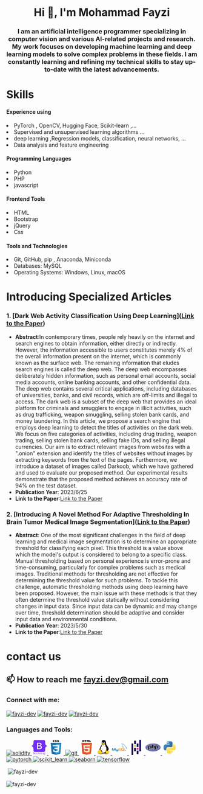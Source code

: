 <!--<img src="" alt="fayzi-dev" width="900" height="250" /> -->
<h1 align="center">Hi 👋, I'm Mohammad Fayzi</h1>
<h3 align="center">
I am an artificial intelligence programmer specializing in computer vision and various AI-related projects and research. My work focuses on developing machine learning and deep learning models to solve complex problems in these fields. I am constantly learning and refining my technical skills to stay up-to-date with the latest advancements.</h3>

<!--<img align="right" alt="Fayzi-dev" width="400" src="https://github.com/fayzi-dev/fayzi-dev/blob/main/1697089776871.gif" />

 <p align="left"> <img src="https://komarev.com/ghpvc/?username=fayzi-dev&label=Profile%20views&color=0e75b6&style=flat" alt="fayzi-dev" /> </p> -->

# **Skills**

#### **Experience using**
<li>PyTorch , OpenCV, Hugging Face, Scikit-learn ,...</li>
<li>Supervised and unsupervised learning algorithms ...</li>
<li> deep learning ,Regression models, classification, neural networks, ... </li>
<li>Data analysis and feature engineering</li>

#### **Programming Languages**
<li>Python</li>
<li>PHP</li> 
<li>javascript</li>


#### **Frontend Tools**
<li>HTML</li>
<li>Bootstrap</li>
<li>jQuery</li>
<li>Css</li>

#### **Tools and Technologies**
<li>Git, GitHub, pip , Anaconda, Miniconda</li>
<li>Databases: MySQL</li>
<li>Operating Systems: Windows, Linux, macOS</li>


# Introducing Specialized Articles

### 1. [Dark Web Activity Classification Using Deep Learning](<a href="https://arxiv.org/abs/2306.07980" target="blank">Link to the Paper</a>)
   - **Abstract**:In contemporary times, people rely heavily on the internet and search engines to obtain information, either directly or indirectly. However, the information accessible to users constitutes merely 4% of the overall information present on the internet, which is commonly known as the surface web. The remaining information that eludes search engines is called the deep web. The deep web encompasses deliberately hidden information, such as personal email accounts, social media accounts, online banking accounts, and other confidential data. The deep web contains several critical applications, including databases of universities, banks, and civil records, which are off-limits and illegal to access. The dark web is a subset of the deep web that provides an ideal platform for criminals and smugglers to engage in illicit activities, such as drug trafficking, weapon smuggling, selling stolen bank cards, and money laundering. In this article, we propose a search engine that employs deep learning to detect the titles of activities on the dark web. We focus on five categories of activities, including drug trading, weapon trading, selling stolen bank cards, selling fake IDs, and selling illegal currencies. Our aim is to extract relevant images from websites with a ".onion" extension and identify the titles of websites without images by extracting keywords from the text of the pages. Furthermore, we introduce a dataset of images called Darkoob, which we have gathered and used to evaluate our proposed method. Our experimental results demonstrate that the proposed method achieves an accuracy rate of 94% on the test dataset.
   - **Publication Year**: 2023/6/25
   - **Link to the Paper**:<a href="https://arxiv.org/abs/2306.07980" target="blank">Link to the Paper</a>
### 2. [Introducing A Novel Method For Adaptive Thresholding In Brain Tumor Medical Image Segmentation](<a href="https://arxiv.org/abs/2306.14250" target="blank">Link to the Paper</a>)
   - **Abstract**: One of the most significant challenges in the field of deep learning and medical image segmentation is to determine an appropriate threshold for classifying each pixel. This threshold is a value above which the model's output is considered to belong to a specific class. Manual thresholding based on personal experience is error-prone and time-consuming, particularly for complex problems such as medical images. Traditional methods for thresholding are not effective for determining the threshold value for such problems.
To tackle this challenge, automatic thresholding methods using deep learning have been proposed. However, the main issue with these methods is that they often determine the threshold value statically without considering changes in input data. Since input data can be dynamic and may change over time, threshold determination should be adaptive and consider input data and environmental conditions.
   - **Publication Year**: 2023/5/30
   - **Link to the Paper**:<a href="https://arxiv.org/abs/2306.14250" target="blank">Link to the Paper</a>


# contact us
 ## 📫 How to reach me **fayzi.dev@gmail.com**

<h3 align="left">Connect with me:</h3>
<p align="left">
<a href="https://linkedin.com/in/fayzi-dev" target="blank"><img align="center" src="https://raw.githubusercontent.com/rahuldkjain/github-profile-readme-generator/master/src/images/icons/Social/linked-in-alt.svg" alt="fayzi-dev" height="30" width="40" /></a>
<a href="https://stackexchange.com/users/36104962/mohammad-fayzi" target="blank"><img align="center" src="https://raw.githubusercontent.com/rahuldkjain/github-profile-readme-generator/master/src/images/icons/Social/stack-overflow.svg" alt="fayzi-dev" height="30" width="40" /></a>
<a href="https://kaggle.com/fayzi-dev" target="blank"><img align="center" src="https://raw.githubusercontent.com/rahuldkjain/github-profile-readme-generator/master/src/images/icons/Social/kaggle.svg" alt="fayzi-dev" height="30" width="40" /></a>
</p>

<h3 align="left">Languages and Tools:</h3>
<p align="left">
<a href="https://soliditylang.org/" target="_blank" rel="noreferrer"> <img src="https://www.svgrepo.com/show/374088/solidity.svg" alt="solidity" width="40" height="40"/> </a>
 <a href="https://getbootstrap.com" target="_blank" rel="noreferrer"> <img src="https://raw.githubusercontent.com/devicons/devicon/master/icons/bootstrap/bootstrap-plain-wordmark.svg" alt="bootstrap" width="40" height="40"/> </a> <a href="https://www.w3schools.com/css/" target="_blank" rel="noreferrer"> <img src="https://raw.githubusercontent.com/devicons/devicon/master/icons/css3/css3-original-wordmark.svg" alt="css3" width="40" height="40"/> </a> <a href="https://git-scm.com/" target="_blank" rel="noreferrer"> <img src="https://www.vectorlogo.zone/logos/git-scm/git-scm-icon.svg" alt="git" width="40" height="40"/> </a> <a href="https://www.w3.org/html/" target="_blank" rel="noreferrer"> <img src="https://raw.githubusercontent.com/devicons/devicon/master/icons/html5/html5-original-wordmark.svg" alt="html5" width="40" height="40"/> </a> <a href="https://www.linux.org/" target="_blank" rel="noreferrer"> <img src="https://raw.githubusercontent.com/devicons/devicon/master/icons/linux/linux-original.svg" alt="linux" width="40" height="40"/> </a> <a href="https://www.mysql.com/" target="_blank" rel="noreferrer"> <img src="https://raw.githubusercontent.com/devicons/devicon/master/icons/mysql/mysql-original-wordmark.svg" alt="mysql" width="40" height="40"/> </a> <a href="https://pandas.pydata.org/" target="_blank" rel="noreferrer"> <img src="https://raw.githubusercontent.com/devicons/devicon/2ae2a900d2f041da66e950e4d48052658d850630/icons/pandas/pandas-original.svg" alt="pandas" width="40" height="40"/> </a> <a href="https://www.php.net" target="_blank" rel="noreferrer"> <img src="https://raw.githubusercontent.com/devicons/devicon/master/icons/php/php-original.svg" alt="php" width="40" height="40"/> </a> <a href="https://www.python.org" target="_blank" rel="noreferrer"> <img src="https://raw.githubusercontent.com/devicons/devicon/master/icons/python/python-original.svg" alt="python" width="40" height="40"/> </a> <a href="https://pytorch.org/" target="_blank" rel="noreferrer"> <img src="https://www.vectorlogo.zone/logos/pytorch/pytorch-icon.svg" alt="pytorch" width="40" height="40"/> </a> <a href="https://scikit-learn.org/" target="_blank" rel="noreferrer"> <img src="https://upload.wikimedia.org/wikipedia/commons/0/05/Scikit_learn_logo_small.svg" alt="scikit_learn" width="40" height="40"/> </a> <a href="https://seaborn.pydata.org/" target="_blank" rel="noreferrer"> <img src="https://seaborn.pydata.org/_images/logo-mark-lightbg.svg" alt="seaborn" width="40" height="40"/> </a> <a href="https://www.tensorflow.org" target="_blank" rel="noreferrer"> <img src="https://www.vectorlogo.zone/logos/tensorflow/tensorflow-icon.svg" alt="tensorflow" width="40" height="40"/> </a> </p>

<!--p><img align="left" src="https://github-readme-stats.vercel.app/api/top-langs?username=fayzi-dev&show_icons=true&locale=en&layout=compact" alt="fayzi-dev" /></p> -->

<p>&nbsp;<img align="center" src="https://github-readme-stats.vercel.app/api?username=fayzi-dev&show_icons=true&locale=en" alt="fayzi-dev" /></p>

<p><img align="center" src="https://github-readme-streak-stats.herokuapp.com/?user=fayzi-dev&" alt="fayzi-dev" /></p>
